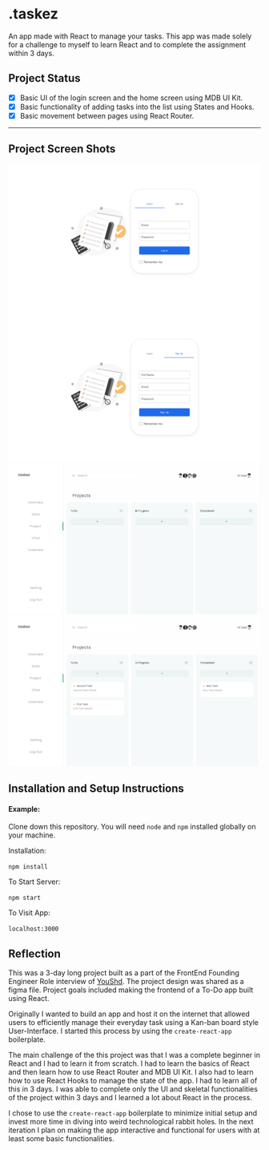 # .taskez


An app made with React to manage your tasks. This app was made solely for a challenge to myself to learn React and to complete the assignment within 3 days.


## Project Status
- [X] Basic UI of the login screen and the home screen using MDB UI Kit.
- [X] Basic functionality of adding tasks into the list using States and Hooks.
- [X] Basic movement between pages using React Router.

---
## Project Screen Shots

![ScreenShot](screenshots/LoginPage.png)
![ScreenShot](screenshots/SignUpPage.png)
![ScreenShot](screenshots/HomeScreen.png)
![ScreenShot](screenshots/HomeScreenWithTasks.png)

## Installation and Setup Instructions

#### Example:  

Clone down this repository. You will need `node` and `npm` installed globally on your machine.  

Installation:

`npm install`  

To Start Server:

`npm start`  

To Visit App:

`localhost:3000`  

## Reflection

This was a 3-day long project built as a part of the FrontEnd Founding Engineer Role interview of [YouShd](https://www.youshd.com/). The project design was shared as a figma file. Project goals included making the frontend of a To-Do app built using React. 

Originally I wanted to build an app and host it on the internet that allowed users to efficiently manage their everyday task using a Kan-ban board style User-Interface. I started this process by using the `create-react-app` boilerplate.  


The main challenge of the this project was that I was a complete beginner in React and I had to learn it from scratch. I had to learn the basics of React and then learn how to use React Router and MDB UI Kit. I also had to learn how to use React Hooks to manage the state of the app. I had to learn all of this in 3 days. I was able to complete only the UI and skeletal functionalities of the project within 3 days and I learned a lot about React in the process.

I chose to use the `create-react-app` boilerplate to minimize initial setup and invest more time in diving into weird technological rabbit holes. In the next iteration I plan on making the app interactive and functional for users with at least some basic functionalities. 